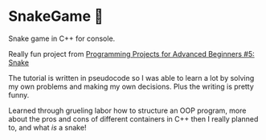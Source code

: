 # SnakeGame :snake:
 
Snake game in C++ for console.

Really fun project from [Programming Projects for Advanced Beginners #5: Snake](https://robertheaton.com/2018/12/02/programming-project-5-snake/)

The tutorial is written in pseudocode so I was able to learn a lot by solving my own problems and making my own decisions.
Plus the writing is pretty funny.

Learned through grueling labor how to structure an OOP program, more about the pros and cons of different containers in C++ then I really planned to, and what *is* a snake!
